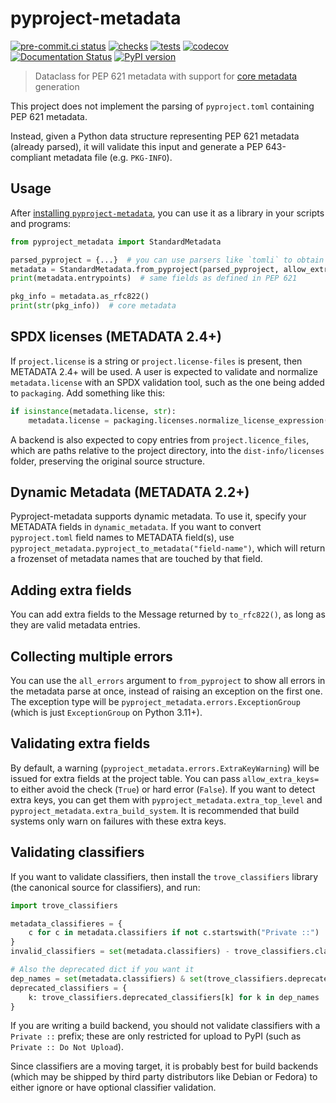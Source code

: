 # pyproject-metadata

[![pre-commit.ci status][pre-commit-badge]][pre-commit-link]
[![checks][gha-checks-badge]][gha-checks-link]
[![tests][gha-tests-badge]][gha-tests-link]
[![codecov][codecov-badge]][codecov-link]
[![Documentation Status][rtd-badge]][rtd-link]
[![PyPI version][pypi-version]][pypi-link]

> Dataclass for PEP 621 metadata with support for [core metadata] generation

This project does not implement the parsing of `pyproject.toml` containing PEP
621 metadata.

Instead, given a Python data structure representing PEP 621 metadata (already
parsed), it will validate this input and generate a PEP 643-compliant metadata
file (e.g. `PKG-INFO`).

## Usage

After
[installing `pyproject-metadata`](https://pypi.org/project/pyproject-metadata/),
you can use it as a library in your scripts and programs:

```python
from pyproject_metadata import StandardMetadata

parsed_pyproject = {...}  # you can use parsers like `tomli` to obtain this dict
metadata = StandardMetadata.from_pyproject(parsed_pyproject, allow_extra_keys=False)
print(metadata.entrypoints)  # same fields as defined in PEP 621

pkg_info = metadata.as_rfc822()
print(str(pkg_info))  # core metadata
```

## SPDX licenses (METADATA 2.4+)

If `project.license` is a string or `project.license-files` is present, then
METADATA 2.4+ will be used. A user is expected to validate and normalize
`metadata.license` with an SPDX validation tool, such as the one being added to
`packaging`. Add something like this:

```python
if isinstance(metadata.license, str):
    metadata.license = packaging.licenses.normalize_license_expression(metadata.license)
```

A backend is also expected to copy entries from `project.licence_files`, which
are paths relative to the project directory, into the `dist-info/licenses`
folder, preserving the original source structure.

## Dynamic Metadata (METADATA 2.2+)

Pyproject-metadata supports dynamic metadata. To use it, specify your METADATA
fields in `dynamic_metadata`. If you want to convert `pyproject.toml` field
names to METADATA field(s), use
`pyproject_metadata.pyproject_to_metadata("field-name")`, which will return a
frozenset of metadata names that are touched by that field.

## Adding extra fields

You can add extra fields to the Message returned by `to_rfc822()`, as long as
they are valid metadata entries.

## Collecting multiple errors

You can use the `all_errors` argument to `from_pyproject` to show all errors in
the metadata parse at once, instead of raising an exception on the first one.
The exception type will be `pyproject_metadata.errors.ExceptionGroup` (which is
just `ExceptionGroup` on Python 3.11+).

## Validating extra fields

By default, a warning (`pyproject_metadata.errors.ExtraKeyWarning`) will be
issued for extra fields at the project table. You can pass `allow_extra_keys=`
to either avoid the check (`True`) or hard error (`False`). If you want to
detect extra keys, you can get them with `pyproject_metadata.extra_top_level`
and `pyproject_metadata.extra_build_system`. It is recommended that build
systems only warn on failures with these extra keys.

## Validating classifiers

If you want to validate classifiers, then install the `trove_classifiers`
library (the canonical source for classifiers), and run:

```python
import trove_classifiers

metadata_classifieres = {
    c for c in metadata.classifiers if not c.startswith("Private ::")
}
invalid_classifiers = set(metadata.classifiers) - trove_classifiers.classifiers

# Also the deprecated dict if you want it
dep_names = set(metadata.classifiers) & set(trove_classifiers.deprecated_classifiers)
deprecated_classifiers = {
    k: trove_classifiers.deprecated_classifiers[k] for k in dep_names
}
```

If you are writing a build backend, you should not validate classifiers with a
`Private ::` prefix; these are only restricted for upload to PyPI (such as
`Private :: Do Not Upload`).

Since classifiers are a moving target, it is probably best for build backends
(which may be shipped by third party distributors like Debian or Fedora) to
either ignore or have optional classifier validation.

<!-- prettier-ignore-start -->
[core metadata]:            https://packaging.python.org/specifications/core-metadata/
[gha-checks-link]:          https://github.com/pypa/pyproject-metadata/actions/workflows/checks.yml
[gha-checks-badge]:         https://github.com/pypa/pyproject-metadata/actions/workflows/checks.yml/badge.svg
[gha-tests-link]:           https://github.com/pypa/pyproject-metadata/actions/workflows/tests.yml
[gha-tests-badge]:          https://github.com/pypa/pyproject-metadata/actions/workflows/tests.yml/badge.svg
[pre-commit-link]:          https://results.pre-commit.ci/latest/github/pypa/pyproject-metadata/main
[pre-commit-badge]:         https://results.pre-commit.ci/badge/github/pypa/pyproject-metadata/main.svg
[codecov-link]:             https://codecov.io/gh/pypa/pyproject-metadata
[codecov-badge]:            https://codecov.io/gh/pypa/pyproject-metadata/branch/main/graph/badge.svg?token=9chBjS1lch
[pypi-link]:                https://pypi.org/project/pyproject-metadata/
[pypi-version]:             https://badge.fury.io/py/pyproject-metadata.svg
[rtd-link]:                 https://pep621.readthedocs.io/en/latest/?badge=latest
[rtd-badge]:                https://readthedocs.org/projects/pep621/badge/?version=latest
<!-- prettier-ignore-end -->

